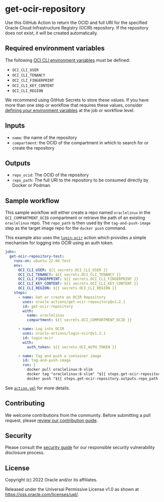 # get-ocir-repository

Use this GitHub Action to return the OCID and full URI for the specified Oracle Cloud Infrastructure Registry (OCIR) repository. If the repository does not exist, it will be created automatically.

## Required environment variables

The following [OCI CLI environment variables][1] must be defined:

* `OCI_CLI_USER`
* `OCI_CLI_TENANCY`
* `OCI_CLI_FINGERPRINT`
* `OCI_CLI_KEY_CONTENT`
* `OCI_CLI_REGION`

We recommend using GitHub Secrets to store these values. If you have more than one step or workflow that requires these values, consider [defining your environment variables][2] at the job or workflow level.

## Inputs

* `name`: the name of the repository
* `compartment`: the OCID of the compartment in which to search for or create the repository

## Outputs

* `repo_ocid`: The OCID of the repository
* `repo_path`: The full URI to the repository to be consumed directly by Docker or Podman.

## Sample workflow

This sample workflow will either create a repo named `oraclelinux` in the `OCI_COMPARTMENT_OCID` compartment or retrieve the path of an existing `oraclelinux` repo. The `repo_path` is then used by the `tag-and-push-image` step as the target image repo for the `docker push` command.

This example also uses the [`login-ocir`][3] action which provides a simple mechanism for logging into OCIR using an auth token.

```yaml
jobs:
  get-ocir-repository-test:
    runs-on: ubuntu-22.04 Test
    env:
      OCI_CLI_USER: ${{ secrets.OCI_CLI_USER }}
      OCI_CLI_TENANCY: ${{ secrets.OCI_CLI_TENANCY }}
      OCI_CLI_FINGERPRINT: ${{ secrets.OCI_CLI_FINGERPRINT }}
      OCI_CLI_KEY_CONTENT: ${{ secrets.OCI_CLI_KEY_CONTENT }}
      OCI_CLI_REGION: ${{ secrets.OCI_CLI_REGION }}
    steps:
      - name: Get or create an OCIR Repository
        uses: oracle-actions/get-ocir-repository@v1.2.1
        id: get-ocir-repository
        with:
          name: oraclelinux
          compartment: ${{ secrets.OCI_COMPARTMENT_OCID }}

      - name: Log into OCIR
        uses: oracle-actions/login-ocir@v1.2.1
        id: login-ocir
        with:
          auth_token: ${{ secrets.OCI_AUTH_TOKEN }}

      - name: Tag and push a container image
        id: tag-and-push-image
        run: |
          docker pull oraclelinux:8-slim
          docker tag "oraclelinux:8-slim" "${{ steps.get-ocir-repository.outputs.repo_path }}:8-slim"
          docker push "${{ steps.get-ocir-repository.outputs.repo_path }}:8-slim"
```

See [`action.yml`](./action.yml) for more details.

## Contributing

We welcome contributions from the community. Before submitting a pull request, please [review our contribution guide](./CONTRIBUTING.md).

## Security

Please consult the [security guide](./SECURITY.md) for our responsible security vulnerability disclosure process.

## License

Copyright (c) 2022 Oracle and/or its affiliates.

Released under the Universal Permissive License v1.0 as shown at <https://oss.oracle.com/licenses/upl/>.

[1]: https://docs.oracle.com/en-us/iaas/Content/API/SDKDocs/clienvironmentvariables.htm
[2]: https://docs.github.com/en/actions/learn-github-actions/environment-variables
[3]: https://github.com/oracle-actions/login-ocir
